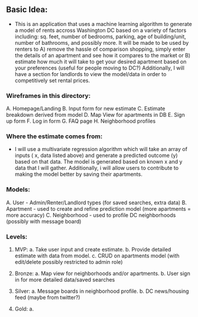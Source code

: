 ## Basic Idea:

* This is an application that uses a machine learning algorithm to generate a model of rents accross Washington DC based on a variety of factors including: sq. feet, number of bedrooms, parking, age of building/unit, number of bathrooms, and possibly more. It will be made to be used by renters to A) remove the hassle of comparison shopping, simply enter the details of an apartment and see how it compares to the market or B) estimate how much it will take to get your desired apartment based on your preferences (useful for people moving to DC?) Additionally, I will have a section for landlords to view the model/data in order to competitively set rental prices.

### Wireframes in this directory:

A. Homepage/Landing
B. Input form for new estimate
C. Estimate breakdown derived from model
D. Map View for apartments in DB
E. Sign up form
F. Log in form
G. FAQ page
H. Neighborhood profiles

### Where the estimate comes from:

* I will use a multivariate regression algorithm which will take an array of inputs ( x, data listed above) and generate a predicted outcome (y) based on that data. The model is generated based on known x and y data that I will gather. Additionally, i will allow users to contribute to making the model better by saving their apartments.

### Models:

A. User - Admin/Renter/Landlord types (for saved searches, extra data)
B. Apartment - used to create and refine prediction model (more apartments = more accuracy)
C. Neighborhood - used to profile DC neighborhoods (possibly with message board)

### Levels:

1.  MVP:
    a. Take user input and create estimate.
    b. Provide detailed estimate with data from model.
    c. CRUD on apartments model (with edit/delete possibly restricted to admin role)

2.  Bronze:
    a. Map view for neighborhoods and/or apartments.
    b. User sign in for more detailed data/saved searches

3.  Silver:
    a. Message boards in neighborhood profile.
    b. DC news/housing feed (maybe from twitter?)

4)  Gold:
    a.
